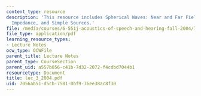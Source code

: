```yaml
---
content_type: resource
description: 'This resource includes Spherical Waves: Near and Far Field, Radiation
  Impedance, and Simple Sources.'
file: /media/courses/6-551j-acoustics-of-speech-and-hearing-fall-2004/7056ab51d5cb75810bf976ee38ac8f30_lec_3_2004.pdf
file_type: application/pdf
learning_resource_types:
- Lecture Notes
ocw_type: OCWFile
parent_title: Lecture Notes
parent_type: CourseSection
parent_uid: a557b856-c41b-7d32-2072-f4cdbd7044b1
resourcetype: Document
title: lec_3_2004.pdf
uid: 7056ab51-d5cb-7581-0bf9-76ee38ac8f30
---
```

